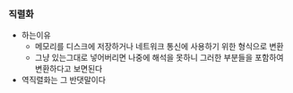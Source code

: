 ### 직렬화
* 하는이유
  * 메모리를 디스크에 저장하거나 네트워크 통신에 사용하기 위한 형식으로 변환
  * 그냥 있는그대로 넣어버리면 나중에 해석을 못하니 그러한 부분들을 포함하여 변환하다고 보면된다
* 역직렬화는 그 반댓말이다
